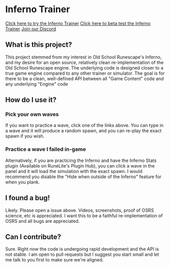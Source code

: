 # Inferno Trainer

[Click here to try the Inferno Trainer](https://www.infernotrainer.com/)
[Click here to beta test the Inferno Trainer](https://beta.infernotrainer.com/)
[Join our Discord](https://discord.gg/E2Nmv5Q3)

## What is this project?

This project stemmed from my interest in Old School Runescape's Inferno, and my desire for an open source, relatively clean re-implementation of the Old School Runescape engine. The underlying code is designed closer to a true game engine compared to any other trainer or simulator. The goal is for there to be a clean, well-defined API between all "Game Content" code and any underlying "Engine" code

## How do I use it?

### Pick your own waves
If you want to practice a wave, click one of the links above. You can type in a wave and it will produce a random spawn, and you can re-play the exact spawn if you wish.

### Practice a wave I failed in-game
Alternatively, if you are practicing the Inferno and have the Inferno Stats plugin (Available on RuneLite's Plugin Hub), you can click a wave in the panel and it will load the simulation with the exact spawn. I would recommend you disable the "Hide when outside of the Inferno" feature for when you plank. 

## I found a bug!

Likely. Please open a issue above. Videos, screenshots, proof of OSRS science, etc is appreciated. I want this to be a faithful re-implementation of OSRS and all bugs are appreciated.

## Can I contribute?

Sure. Right now the code is undergoing rapid development and the API is not stable. I am open to pull requests but I suggest you start small and let me talk to you first to make sure we're aligned. 
